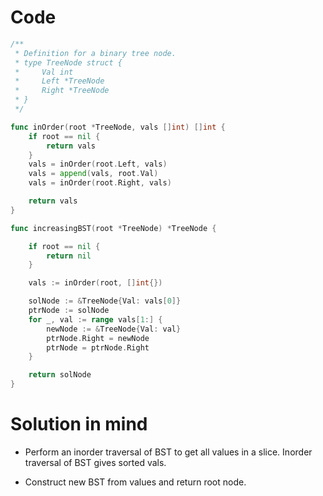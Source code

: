 Code
====

```go
/**
 * Definition for a binary tree node.
 * type TreeNode struct {
 *     Val int
 *     Left *TreeNode
 *     Right *TreeNode
 * }
 */

func inOrder(root *TreeNode, vals []int) []int {
	if root == nil {
		return vals
	}
	vals = inOrder(root.Left, vals)
	vals = append(vals, root.Val)
	vals = inOrder(root.Right, vals)

	return vals
}

func increasingBST(root *TreeNode) *TreeNode {

	if root == nil {
		return nil
	}

	vals := inOrder(root, []int{})

	solNode := &TreeNode{Val: vals[0]}
	ptrNode := solNode
	for _, val := range vals[1:] {
		newNode := &TreeNode{Val: val}
		ptrNode.Right = newNode
		ptrNode = ptrNode.Right
	}

	return solNode
}
```

Solution in mind
================

-	Perform an inorder traversal of BST to get all values in a slice. Inorder traversal of BST gives sorted vals.

-	Construct new BST from values and return root node.
